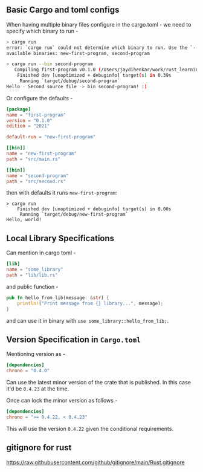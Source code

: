 ## Basic Cargo and toml configs

When having multiple binary files configure in the cargo.toml - we need to specify which binary to run - 
```sh
> cargo run
error: `cargo run` could not determine which binary to run. Use the `--bin` option to specify a binary, or the `default-run` manifest key.
available binaries: new-first-program, second-program

> cargo run --bin second-program
   Compiling first-program v0.1.0 (/Users/jaydihenkar/work/rust_learning/rust-systems-programming/first-program)
    Finished dev [unoptimized + debuginfo] target(s) in 0.39s
     Running `target/debug/second-program`
Hello - Second source file -> bin second-program! :)

```
Or configure the defaults - 

```toml
[package]
name = "first-program"
version = "0.1.0"
edition = "2021"

default-run = "new-first-program"

[[bin]]
name = "new-first-program"
path = "src/main.rs"

[[bin]]
name = "second-program"
path = "src/second.rs"
```

then with defaults it runs `new-first-program`:
```
> cargo run
    Finished dev [unoptimized + debuginfo] target(s) in 0.00s
     Running `target/debug/new-first-program`
Hello, world!
```

## Local Library Specifications

Can mention in cargo toml - 
```toml
[lib]
name = "some_library"
path = "lib/lib.rs"
```

and public function - 
```rust
pub fn hello_from_lib(message: &str) {
    println!("Print message from {} library...", message);
}
```

and can use it in binary with `use some_library::hello_from_lib;`.

## Version Specification in `Cargo.toml`

Mentioning version as - 
```toml
[dependencies]
chrono = "0.4.0"
```

Can use the latest minor version of the crate that is published. In this case it'd be `0.4.23` at the time.

Once can lock the minor version as follows - 
```toml
[dependencies]
chrono = ">= 0.4.22, < 0.4.23"
```

This will use the version `0.4.22` given the conditional requirements.

## gitignore for rust
https://raw.githubusercontent.com/github/gitignore/main/Rust.gitignore

